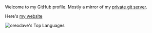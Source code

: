 Welcome to my GitHub profile.  Mostly a mirror of my [private git
server](https://git.aryadevchavali.com).

Here's [my website](https://aryadevchavali.com)

![oreodave's Top Languages](https://github-readme-stats.vercel.app/api/top-langs/?username=oreodave&theme=vue-dark&show_icons=true&hide_border=true&layout=compact)
